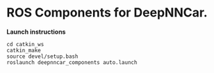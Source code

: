 # ROS Components for DeepNNCar.

**Launch instructions**

```
cd catkin_ws
catkin_make
source devel/setup.bash
roslaunch deepnncar_components auto.launch
```
